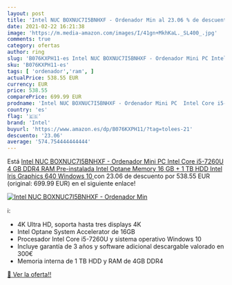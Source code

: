 ```yaml
---
layout: post
title: 'Intel NUC BOXNUC7I5BNHXF - Ordenador Min al 23.06 % de descuento'
date: 2021-02-22 16:21:38
image: 'https://m.media-amazon.com/images/I/41gn+MkhKaL._SL400_.jpg'
comments: true
category: ofertas
author: ring
slug: 'B076KXPH11-es Intel NUC BOXNUC7I5BNHXF - Ordenador Mini PC Intel Core...'
sku: 'B076KXPH11-es'
tags: [ 'ordenador','ram', ]
actualPrice: 538.55 EUR
currency: EUR
price: 538.55
comparePrice: 699.99 EUR
prodname: 'Intel NUC BOXNUC7I5BNHXF - Ordenador Mini PC  Intel Core i5-7260U  4 GB DDR4 RAM Pre-instalada  Intel Optane Memory 16 GB + 1 TB HDD  Intel Iris Graphics 640  Windows 10 '
country: 'es'
flag: '🇪🇸'
brand: 'Intel'
buyurl: 'https://www.amazon.es/dp/B076KXPH11/?tag=tolees-21'
descuento: '23.06'
average: '574.754444444444'
---
```


Está [Intel NUC BOXNUC7I5BNHXF - Ordenador Mini PC  Intel Core i5-7260U  4 GB DDR4 RAM Pre-instalada  Intel Optane Memory 16 GB + 1 TB HDD  Intel Iris Graphics 640  Windows 10 ](https://www.amazon.es/dp/B076KXPH11/?tag=tolees-21) con 23.06 de descuento por 538.55 EUR (original: 699.99 EUR) en el siguiente enlace!

[![Intel NUC BOXNUC7I5BNHXF - Ordenador Min](https://m.media-amazon.com/images/I/41gn+MkhKaL._SL400_.jpg)](https://www.amazon.es/dp/B076KXPH11/?tag=tolees-21)

ℹ️:

- 4K Ultra HD, soporta hasta tres displays 4K
- Intel Optane System Accelerator de 16GB
- Procesador Intel Core i5-7260U y sistema operativo Windows 10
- Incluye garantía de 3 años y software adicional descargable valorado en 300€
- Memoria interna de 1 TB HDD y RAM de 4GB DDR4

[🛒 Ver la oferta!!](https://www.amazon.es/dp/B076KXPH11/?tag=tolees-21)
